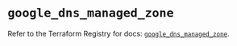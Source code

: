 # `google_dns_managed_zone`

Refer to the Terraform Registry for docs: [`google_dns_managed_zone`](https://registry.terraform.io/providers/hashicorp/google-beta/6.34.1/docs/resources/google_dns_managed_zone).
